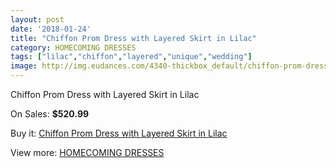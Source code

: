 ```yaml
---
layout: post
date: '2018-01-24'
title: "Chiffon Prom Dress with Layered Skirt in Lilac"
category: HOMECOMING DRESSES
tags: ["lilac","chiffon","layered","unique","wedding"]
image: http://img.eudances.com/4340-thickbox_default/chiffon-prom-dress-with-layered-skirt-in-lilac.jpg
---
```

Chiffon Prom Dress with Layered Skirt in Lilac

On Sales: **$520.99**
<a href="https://www.eudances.com/en/homecoming-dresses/1450-chiffon-prom-dress-with-layered-skirt-in-lilac.html"><amp-img layout="responsive" width="600" height="600" src="//img.eudances.com/4340-thickbox_default/chiffon-prom-dress-with-layered-skirt-in-lilac.jpg" alt="Chiffon Prom Dress with Layered Skirt in Lilac 0" /></a>

Buy it: [Chiffon Prom Dress with Layered Skirt in Lilac](https://www.eudances.com/en/homecoming-dresses/1450-chiffon-prom-dress-with-layered-skirt-in-lilac.html "Chiffon Prom Dress with Layered Skirt in Lilac")

View more: [HOMECOMING DRESSES](https://www.eudances.com/en/15-homecoming-dresses "HOMECOMING DRESSES")